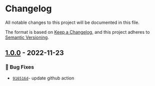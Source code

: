 # Changelog
All notable changes to this project will be documented in this file.

The format is based on [Keep a Changelog](https://keepachangelog.com/en/1.0.0/),
and this project adheres to [Semantic Versioning](https://semver.org/spec/v2.0.0.html).

## [1.0.0] - 2022-11-23
### :bug: Bug Fixes
- [`916516d`](https://github.com/clouddrove/terraform-gcp-labels/commit/916516dda947f047f1b2d484591997e99c76b304)- update github action



[1.0.0]: https://github.com/clouddrove/terraform-gcp-labels/compare/1.0.0...master